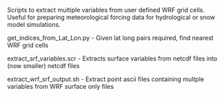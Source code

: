 Scripts to extract multiple variables from user defined WRF grid cells. Useful for preparing meteorological forcing data for hydrological or snow model simulations.

get_indices_from_Lat_Lon.py - Given lat long pairs required, find nearest WRF grid cells

extract_srf_variables.scr - Extracts surface variables from netcdf files into (now smaller) netcdf files

extract_wrf_srf_output.sh - Extract point ascii files containing multple variables from WRF surface only files
